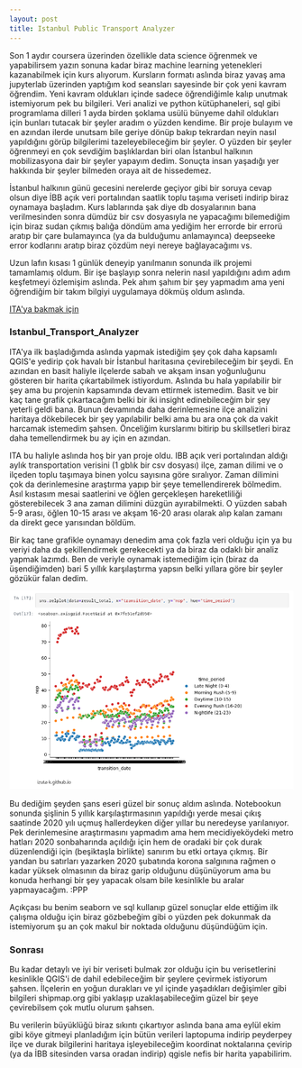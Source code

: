 ```yaml
---
layout: post
title: Istanbul Public Transport Analyzer
---
```


Son 1 aydır coursera üzerinden özellikle data science öğrenmek ve yapabilirsem yazın sonuna kadar biraz machine learning yetenekleri kazanabilmek için kurs alıyorum. Kursların formatı aslında biraz yavaş ama jupyterlab üzerinden yaptığım kod seansları sayesinde bir çok yeni kavram öğrendim. Yeni kavram oldukları içinde sadece öğrendiğimle kalıp unutmak istemiyorum pek bu bilgileri. Veri analizi ve python kütüphaneleri, sql gibi programlama dilleri 1 ayda birden şoklama usülü bünyeme dahil oldukları için bunları tutacak bir şeyler aradım o yüzden kendime. Bir proje bulayım ve en azından ilerde unutsam bile geriye dönüp bakıp tekrardan neyin nasıl yapıldığını görüp bilgilerimi tazeleyebileceğim bir şeyler. O yüzden bir şeyler öğrenmeyi en çok sevdiğim başlıklardan biri olan İstanbul halkının mobilizasyona dair bir şeyler yapayım dedim. Sonuçta insan yaşadığı yer hakkında bir şeyler bilmeden oraya ait de hissedemez.

İstanbul halkının günü gecesini nerelerde geçiyor gibi bir soruya cevap olsun diye İBB açık veri portalından saatlik toplu taşıma veriseti indirip biraz oynamaya başladım. Kurs lablarında şak diye db dosyalarının bana verilmesinden sonra dümdüz bir csv dosyasıyla ne yapacağımı bilemediğim için biraz sudan çıkmış balığa döndüm ama yediğim her errorde bir errorü aratıp bir çare bulamayınca (ya da bulduğumu anlamayınca) deepseeke error kodlarını aratıp biraz çözdüm neyi nereye bağlayacağımı vs.

Uzun lafın kısası 1 günlük deneyip yanılmanın sonunda ilk projemi tamamlamış oldum. Bir işe başlayıp sonra nelerin nasıl yapıldığını adım adım keşfetmeyi özlemişim aslında. Pek ahım şahım bir şey yapmadım ama yeni öğrendiğim bir takım bilgiyi uygulamaya dökmüş oldum aslında. 

[ITA'ya bakmak için](https://github.com/izuta-k/Istanbul_Transport_Analyzer)

### Istanbul_Transport_Analyzer

ITA'ya ilk başladığımda aslında yapmak istediğim şey çok daha kapsamlı QGIS'e yedirip çok havalı bir İstanbul haritasına çevirebileceğim bir şeydi. En azından en basit haliyle ilçelerde sabah ve akşam insan yoğunluğunu gösteren bir harita çıkartabilmek istiyordum. Aslında bu hala yapılabilir bir şey ama bu projenin kapsamında devam ettirmek istemedim. Basit ve bir kaç tane grafik çıkartacağım belki bir iki insight edinebileceğim bir şey yeterli geldi bana. Bunun devamında daha derinlemesine ilçe analizini haritaya dökebilecek bir şey yapılabilir belki ama bu ara ona çok da vakit harcamak istemedim şahsen. Önceliğim kurslarımı bitirip bu skillsetleri biraz daha temellendirmek bu ay için en azından.

ITA bu haliyle aslında hoş bir yan proje oldu. IBB açık veri portalından aldığı aylık transportation verisini (1 gblık bir csv dosyası) ilçe, zaman dilimi ve o ilçeden toplu taşımaya binen yolcu sayısına göre sıralıyor. Zaman dilimini çok da derinlemesine araştırma yapıp bir şeye temellendirerek bölmedim. Asıl kıstasım mesai saatlerini ve öğlen gerçekleşen hareketliliği gösterebilecek 3 ana zaman dilimini düzgün ayırabilmekti. O yüzden sabah 5-9 arası, öğlen 10-15 arası ve akşam 16-20 arası olarak alıp kalan zamanı da direkt gece yarısından böldüm. 

Bir kaç tane grafikle oynamayı denedim ama çok fazla veri olduğu için ya bu veriyi daha da şekillendirmek gerekecekti ya da biraz da odaklı bir analiz yapmak lazımdı. Ben de veriyle oynamak istemediğim için (biraz da üşendiğimden) bari 5 yıllık karşılaştırma yapsın belki yıllara göre bir şeyler gözükür falan dedim.

![Şişlinin 5 yılı](assets/post_images/sislinin_5yili.png)

Bu dediğim şeyden şans eseri güzel bir sonuç aldım aslında. Notebookun sonunda şişlinin 5 yıllık karşılaştırmasının yapıldığı yerde mesai çıkış saatinde 2020 yılı uçmuş hallerdeyken diğer yıllar bu neredeyse yarılanıyor. Pek derinlemesine araştırmasını yapmadım ama hem mecidiyeköydeki metro hatları 2020 sonbaharında açıldığı için hem de oradaki bir çok durak düzenlendiği için (beşiktaşla birlikte) sanırım bu etki ortaya çıkmış. Bir yandan bu satırları yazarken 2020 şubatında korona salgınına rağmen o kadar yüksek olmasının da biraz garip olduğunu düşünüyorum ama bu konuda herhangi bir şey yapacak olsam bile kesinlikle bu aralar yapmayacağım. :PPP

Açıkçası bu benim seaborn ve sql kullanıp güzel sonuçlar elde ettiğim ilk çalışma olduğu için biraz gözbebeğim gibi o yüzden pek dokunmak da istemiyorum şu an çok makul bir noktada olduğunu düşündüğüm için. 

### Sonrası

Bu kadar detaylı ve iyi bir veriseti bulmak zor olduğu için bu verisetlerini kesinlikle QGIS'i de dahil edebileceğim bir şeylere çevirmek istiyorum şahsen. İlçelerin en yoğun durakları ve yıl içinde yaşadıkları değişimler gibi bilgileri shipmap.org gibi yaklaşıp uzaklaşabileceğim güzel bir şeye çevirebilsem çok mutlu olurum şahsen.

Bu verilerin büyüklüğü biraz sıkıntı çıkartıyor aslında bana ama eylül ekim gibi köye gitmeyi planladığım için bütün verileri laptopuma indirip peyderpey ilçe ve durak bilgilerini haritaya işleyebileceğim koordinat noktalarına çevirip (ya da İBB sitesinden varsa oradan indirip) qgisle nefis bir harita yapabilirim. 


